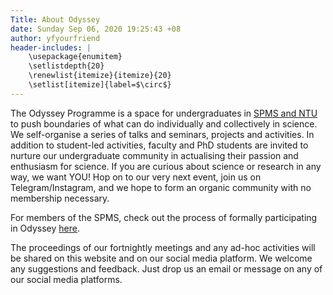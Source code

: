 ```yaml
---
Title: About Odyssey
date: Sunday Sep 06, 2020 19:25:43 +08
author: yfyourfriend
header-includes: |
	\usepackage{enumitem}
	\setlistdepth{20}
	\renewlist{itemize}{itemize}{20}
	\setlist[itemize]{label=$\circ$}
---
```


The Odyssey Programme is a space for undergraduates in [SPMS and NTU](spms.ntu.edu.sg/) to push boundaries of what can do individually and collectively in science. We self-organise a series of talks and seminars, projects and activities. In addition to student-led activities, faculty and PhD students are invited to nurture our undergraduate community in actualising their passion and enthusiasm for science. If you are curious about science or research in any way, we want YOU! Hop on to our very next event, join us on Telegram/Instagram, and we hope to form an organic community with no membership necessary.

For members of the SPMS, check out the process of formally participating in Odyssey [here](https://www.ntu.edu.sg/spms/admissions/undergrad/odyssey-research). 

The proceedings of our fortnightly meetings and any ad-hoc activities will be shared on this website and on our social media platform. We welcome any suggestions and feedback. Just drop us an email or message on any of our social media platforms.  

